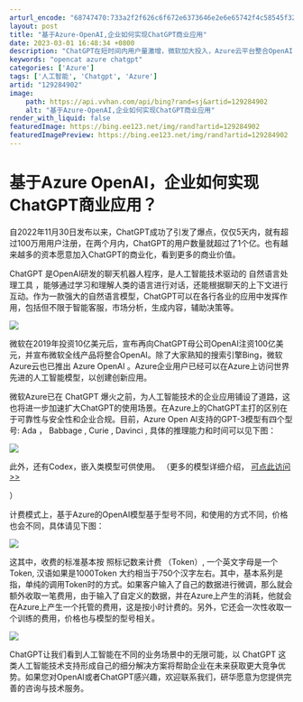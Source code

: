 ```yaml
---
arturl_encode: "68747470:733a2f2f626c6f672e6373646e2e6e65742f4c58545f32312f:61727469636c652f64657461696c732f313239323834393032"
layout: post
title: "基于Azure-OpenAI,企业如何实现ChatGPT商业应用"
date: 2023-03-01 16:48:34 +0800
description: "ChatGPT在短时间内用户量激增，微软加大投入，Azure云平台整合OpenAI，提供可靠安全的A"
keywords: "opencat azure chatgpt"
categories: ['Azure']
tags: ['人工智能', 'Chatgpt', 'Azure']
artid: "129284902"
image:
    path: https://api.vvhan.com/api/bing?rand=sj&artid=129284902
    alt: "基于Azure-OpenAI,企业如何实现ChatGPT商业应用"
render_with_liquid: false
featuredImage: https://bing.ee123.net/img/rand?artid=129284902
featuredImagePreview: https://bing.ee123.net/img/rand?artid=129284902
---
```


# 基于Azure OpenAI，企业如何实现ChatGPT商业应用？

自2022年11月30日发布以来，ChatGPT成功了引发了爆点，仅仅5天内，就有超过100万用用户注册，在两个月内，ChatGPT的用户数量就超过了1个亿。也有越来越多的资本愿意加入ChatGPT的商业化，看到更多的商业价值。

ChatGPT
是OpenAI研发的聊天机器人程序，是人工智能技术驱动的
自然语言处理工具
，能够通过学习和理解人类的语言进行对话，还能根据聊天的上下文进行互动。作为一款强大的自然语言模型，ChatGPT可以在各行各业的应用中发挥作用，包括但不限于智能客服，市场分析，生成内容，辅助决策等。

![](https://i-blog.csdnimg.cn/blog_migrate/96bb598cd2f44545db34c04121c37d54.jpeg)

微软在2019年投资10亿美元后，宣布再向ChatGPT母公司OpenAI注资100亿美元，并宣布微软全线产品将整合OpenAI。除了大家熟知的搜索引擎Bing，微软Azure云也已推出
Azure OpenAI
。Azure企业用户已经可以在Azure上访问世界先进的人工智能模型，以创建创新应用。

微软Azure已在 ChatGPT 爆火之前，为人工智能技术的企业应用铺设了道路，这也将进一步加速扩大ChatGPT的使用场景。在Azure上的ChatGPT主打的区别在于可靠性与安全性和企业合规。目前，Azure Open AI支持的GPT-3模型有四个型号:
Ada
，
Babbage
,
Curie
,
Davinci
, 具体的推理能力和时间可以见下图：

![](https://i-blog.csdnimg.cn/blog_migrate/4f74807ea3f29abdee16fcbe1642da45.png)

此外，还有Codex，嵌入类模型可供使用。
（更多的模型详细介绍，
[可点此访问>>](https://learn.microsoft.com/zh-CN/azure/cognitive-services/openai/concepts/models)

）

计费模式上，基于Azure的OpenAI模型基于型号不同，和使用的方式不同，价格也会不同，具体请见下图：

![](https://i-blog.csdnimg.cn/blog_migrate/9e95761ed60f630943c3a7f7332d359f.png)

这其中，收费的标准基本按
照标记数来计费
（Token）, 一个英文字母是一个Token, 汉语如果是1000Token 大约相当于750个汉字左右。其中，基本系列是指，单纯的调用Token时的方式。如果客户输入了自己的数据进行微调，那么就会额外收取一笔费用，由于输入了自定义的数据，并在Azure上产生的消耗，他就会在Azure上产生一个托管的费用，这是按小时计费的。另外，它还会一次性收取一个训练的费用，价格也与模型的型号相关。

![](https://i-blog.csdnimg.cn/blog_migrate/93a342811d7e18347425f108f53b2946.png)

ChatGPT让我们看到人工智能在不同的业务场景中的无限可能，以 ChatGPT 这类人工智能技术支持形成自己的细分解决方案将帮助企业在未来获取更大竞争优势。如果您对OpenAI或者ChatGPT感兴趣，欢迎联系我们，研华愿意为您提供完善的咨询与技术服务。